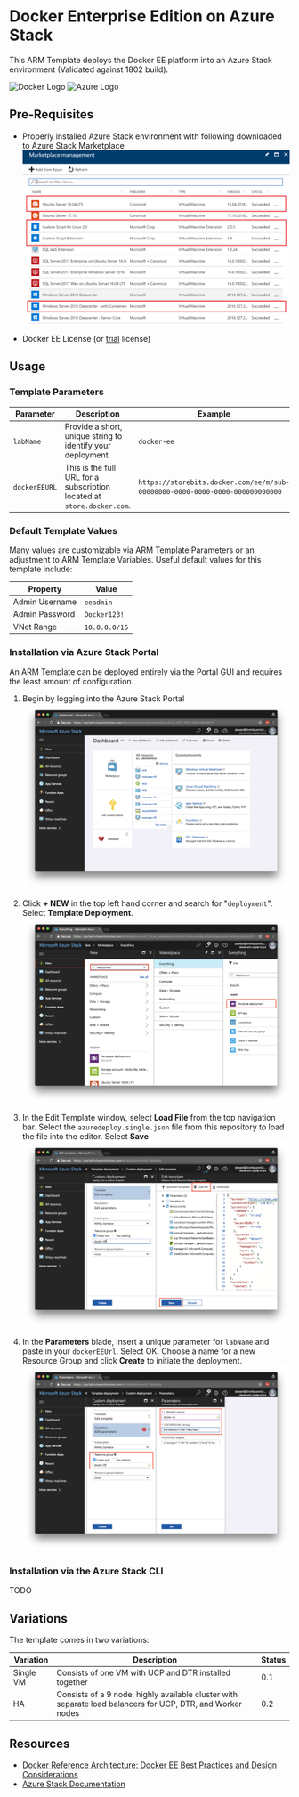 # Docker Enterprise Edition on Azure Stack 

This ARM Template deploys the Docker EE platform into an Azure Stack environment (Validated against 1802 build). 

![Docker Logo](https://www.docker.com/sites/default/files/horizontal.png)
![Azure Logo](https://vignette.wikia.nocookie.net/logopedia/images/f/fa/Microsoft_Azure.svg/revision/latest/scale-to-width-down/290?cb=20170928200148)

## Pre-Requisites

* Properly installed Azure Stack environment with following downloaded to Azure Stack Marketplace
 ![screenshot](./images/image04.png)

* Docker EE License (or [trial](https://store.docker.com/editions/enterprise/docker-ee-trial) license)

## Usage

### Template Parameters
| Parameter | Description | Example |
| --- | --- | --- |
| `labName` | Provide a short, unique string to identify your deployment. | `docker-ee` |
| `dockerEEURL` | This is the full URL for a subscription located at `store.docker.com`. | `https://storebits.docker.com/ee/m/sub-00000000-0000-0000-0000-000000000000` |

### Default Template Values

Many values are customizable via ARM Template Parameters or an adjustment to ARM Template Variables. Useful default values for this template include:

| Property | Value|
| --- | --- |
| Admin Username | `eeadmin` |
| Admin Password | `Docker123!` |
| VNet Range | `10.0.0.0/16` |

### Installation via Azure Stack Portal

An ARM Template can be deployed entirely via the Portal GUI and requires the least amount of configuration.

1. Begin by logging into the Azure Stack Portal
  ![screenshot](./images/image00.png)

1. Click **+ NEW** in the top left hand corner and search for "`deployment`". Select **Template Deployment**.
  ![screenshot](./images/image01.png)

1. In the Edit Template window, select **Load File** from the top navigation bar. Select the `azuredeploy.single.json` file from this repository to load the file into the editor. Select **Save**
  ![screenshot](./images/image02.png)

1. In the **Parameters** blade, insert a unique parameter for `labName` and paste in your `dockerEEUrl`. Select OK. Choose a name for a new Resource Group and click **Create** to initiate the deployment.
  ![screenshot](./images/image03.png)


### Installation via the Azure Stack CLI
TODO

## Variations

The template comes in two variations:

| Variation | Description | Status |
| --- | --- | --- |
| Single VM | Consists of one VM with UCP and DTR installed together | 0.1 |
| HA | Consists of a 9 node, highly available cluster with separate load balancers for UCP, DTR, and Worker nodes | 0.2 |

## Resources
* [Docker Reference Architecture: Docker EE Best Practices and Design Considerations](https://success.docker.com/article/Docker_Reference_Architecture-_Docker_EE_Best_Practices_and_Design_Considerations)
* [Azure Stack Documentation](https://docs.microsoft.com/en-us/azure/azure-stack/)
